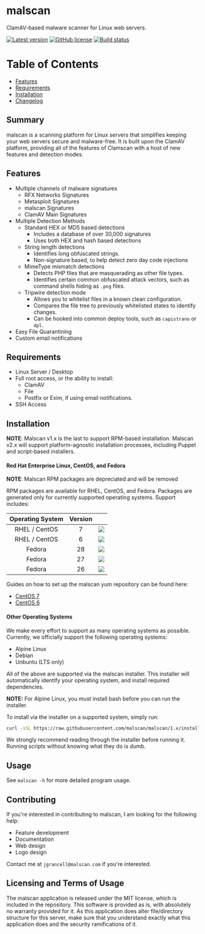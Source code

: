 malscan
============

ClamAV-based malware scanner for Linux web servers.

[![Latest version](https://img.shields.io/github/release/malscan/malscan.svg)](https://github.com/malscan/malscan/releases)
[![GitHub license](https://img.shields.io/github/license/malscan/malscan.svg)](https://github.com/malscan/malscan/blob/1.x/LICENSE)
[![Build status](https://gitlab.com/malscan/malscan/badges/1.x/pipeline.svg)](https://gitlab.com/malscan/malscan/pipelines)

# Table of Contents
* [Features](#features)
* [Requirements](#requirements)
* [Installation](#installation)
* [Changelog](#changelog)

## Summary

malscan is a scanning platform for Linux servers that simplifies keeping your
web servers secure and malware-free. It is built upon the ClamAV platform,
providing all of the features of Clamscan with a host of new features and
detection modes.

## Features
* Multiple channels of malware signatures
    * RFX Networks Signatures
    * Metasploit Signatures
    * malscan Signatures
    * ClamAV Main Signatures
* Multiple Detection Methods
    * Standard HEX or MD5 based detections
        * Includes a database of over 30,000 signatures
        * Uses both HEX and hash based detections
    * String length detections
        * Identifies long obfuscated strings.
        * Non-signature based, to help detect zero day code injections
    * MimeType mismatch detections
        * Detects PHP files that are masquerading as other file types.
        * Identifies certain common obfuscated attack vectors, such as command
        shells hiding as `.png` files.
    * Tripwire detection mode
        * Allows you to whitelist files in a known clean configuration.
        * Compares the file tree to previously whitelisted states to identify changes.
        * Can be hooked into common deploy tools, such as `capistrano` or `dpl`.
* Easy File Quarantining
* Custom email notifications

## Requirements
* Linux Server / Desktop
* Full root access, or the ability to install:
  * ClamAV
  * File
  * Postfix or Exim, if using email notifications.
* SSH Access

## Installation

__NOTE__: Malscan v1.x is the last to support RPM-based installation. Malscan v2.x will
support platform-agnostic installation processes, including Puppet and script-based installers.

#### Red Hat Enterprise Linux, CentOS, and Fedora

**NOTE**: Malscan RPM packages are depreciated and will be removed

RPM packages are available for RHEL, CentOS, and Fedora. Packages are generated
only for currently supported operating systems. Support includes:

| Operating System | Version |           |
| :--------------: | :-----: | :-------: |
|   RHEL / CentOS  |    7    | ![](https://img.shields.io/badge/supported-yes-blue.svg) |
|   RHEL / CentOS  |    6    | ![](https://img.shields.io/badge/supported-yes-blue.svg) |
|      Fedora      |    28   | ![](https://img.shields.io/badge/supported-yes-blue.svg) |
|      Fedora      |    27   | ![](https://img.shields.io/badge/supported-yes-blue.svg) |
|      Fedora      |    26   | ![](https://img.shields.io/badge/supported-no-red.svg) |

Guides on how to set up the malscan yum repository can be found here:

* [CentOS 7](https://malscan.readthedocs.io/en/latest/guides/installation/centos7/)
* [CentOS 6](https://malscan.readthedocs.io/en/latest/guides/installation/centos6/)

#### Other Operating Systems

We make every effort to support as many operating systems as possible. Currently, we
officially support the following operating systems:

* Alpine Linux
* Debian
* Unbuntu (LTS only)

All of the above are supported via the malscan installer. This installer will automatically
identify your operating system, and install required dependencies.

**NOTE:** For Alpine Linux, you *must* install bash before you can run the installer.

To install via the installer on a supported system, simply run:

``` bash
curl -sSL https://raw.githubusercontent.com/malscan/malscan/1.x/installer | bash
```

We strongly recommend reading through the installer before running it. Running scripts
without knowing what they do is dumb.

## Usage

See `malscan -h` for more detailed program usage.

## Contributing

If you're interested in contributing to malscan, I am looking for the following help:

* Feature development
* Documentation
* Web design
* Logo design

Contact me at `jgrancell@malscan.com` if you're interested.

## Licensing and Terms of Usage

The malscan application is released under the MIT license, which is included in the repository. This software is provided as is, with absolutely no warranty provided for it. As this application does alter file/directory structure for this server, make sure that you understand exactly what this application does and the security ramifications of it.
